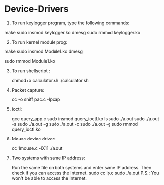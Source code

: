# Device-Drivers
1. To run keylogger program, type the following commands:

  make
  sudo insmod keylogger.ko
  dmesg
  sudo rmmod keylogger.ko
  
2. To run kernel module prog:

  make
  sudo insmod Module1.ko
  dmesg

  sudo rmmod Module1.ko

3. To run shellscript :

	chmod+x calculator.sh
	./calculator.sh

4. Packet capture:

	cc -o sniff pac.c -lpcap

5. ioctl:

    gcc query_app.c
    sudo insmod query_ioctl.ko 
    ls
    sudo ./a.out 
    sudo ./a.out -s
    sudo ./a.out -g
    sudo ./a.out -c
    sudo ./a.out -g
    sudo rmmod query_ioctl.ko

6. Mouse device driver:

	cc 1mouse.c -lX11
	./a.out

7. Two systems with same IP address:
	
	Run the same file on both systems and enter same IP address. Then check if you can access the Internet.
	sudo cc ip.c 
    sudo ./a.out
    P.S.: You won't be able to access the Internet.
